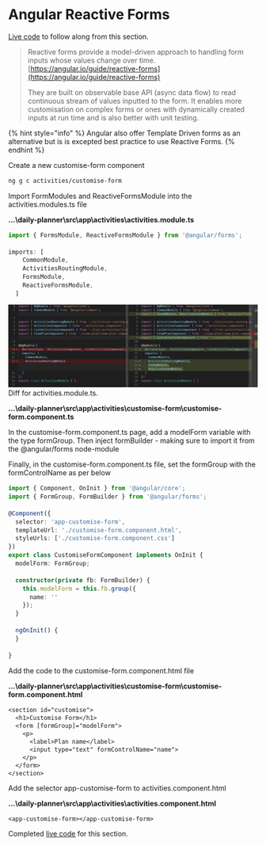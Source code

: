 # Angular Reactive Forms

[Live code](https://stackblitz.com/edit/s6b-reset-plan-update-activities-list) to follow along from this section.

> Reactive forms provide a model-driven approach to handling form inputs whose values change over time. [https://angular.io/guide/reactive-forms](https://angular.io/guide/reactive-forms)
>
> They are built on observable base API \(async data flow\) to read continuous stream of values inputted to the form. It enables more customisation on complex forms or ones with dynamically created inputs at run time and is also better with unit testing.

{% hint style="info" %}
Angular also offer Template Driven forms as an alternative but is is excepted best practice to use Reactive Forms.
{% endhint %}

Create a new customise-form component

```bash
ng g c activities/customise-form
```

Import FormModules and ReactiveFormsModule into the activities.modules.ts file

**...\daily-planner\src\app\activities\activities.module.ts**

```typescript
import { FormsModule, ReactiveFormsModule } from '@angular/forms';

imports: [
    CommonModule,
    ActivitiesRoutingModule,
    FormsModule,
    ReactiveFormsModule,
  ]
```

![activities.module.ts difference](../.gitbook/assets/angular-reactive-forms-activities-module-compare.png)
Diff for activities.module.ts.

**...\daily-planner\src\app\activities\customise-form\customise-form.component.ts**

In the customise-form.component.ts page, add a modelForm variable with the type formGroup. Then inject formBuilder - making sure to import it from the @angular/forms node-module

Finally, in the customise-form.component.ts file, set the formGroup with the formControlName as per below

```typescript
import { Component, OnInit } from '@angular/core';
import { FormGroup, FormBuilder } from '@angular/forms';

@Component({
  selector: 'app-customise-form',
  templateUrl: './customise-form.component.html',
  styleUrls: ['./customise-form.component.css']
})
export class CustomiseFormComponent implements OnInit {
  modelForm: FormGroup;

  constructor(private fb: FormBuilder) {
    this.modelForm = this.fb.group({
      name: ''
    });
  }

  ngOnInit() {
  }

}

```

Add the code to the customise-form.component.html file

**...\daily-planner\src\app\activities\customise-form\customise-form.component.html**

```markup
<section id="customise">
  <h1>Customise Form</h1>
  <form [formGroup]="modelForm">
    <p>
      <label>Plan name</label>
      <input type="text" formControlName="name">
    </p>
  </form>
</section>

```

Add the selector app-customise-form to activities.component.html

**...\daily-planner\src\app\activities\activities.component.html**

```markup
<app-customise-form></app-customise-form>
```

Completed [live code](https://stackblitz.com/edit/s7-reactive-forms) for this section.

